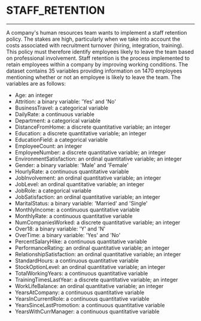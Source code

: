 # STAFF_RETENTION
-------
A company's human resources team wants to implement a staff retention policy. The stakes are high, particularly when we take into account the costs associated with recruitment turnover (hiring, integration, training). This policy must therefore identify employees likely to leave the team based on professional involvement.
Staff retention is the process implemented to retain employees within a company by improving working conditions.
The dataset contains 35 variables providing information on 1470 employees mentioning whether or not an employee is likely to leave the team. The variables are as follows:
* Age: an integer
* Attrition: a binary variable: 'Yes' and 'No'
* BusinessTravel: a categorical variable
* DailyRate: a continuous variable
* Department: a categorical variable
* DistanceFromHome: a discrete quantitative variable; an integer
* Education: a discrete quantitative variable; an integer
* EducationField: a categorical variable
* EmployeeCount: an integer
* EmployeeNumber: a discrete quantitative variable; an integer
* EnvironmentSatisfaction: an ordinal quantitative variable; an integer
* Gender: a binary variable: 'Male' and 'Female'
* HourlyRate: a continuous quantitative variable
* JobInvolvement: an ordinal quantitative variable; an integer
* JobLevel: an ordinal quantitative variable; an integer
* JobRole: a categorical variable
* JobSatisfaction: an ordinal quantitative variable; an integer
* MaritalStatus: a binary variable: 'Married' and 'Single'
* MonthlyIncome: a continuous quantitative variable
* MonthlyRate: a continuous quantitative variable
* NumCompaniesWorked: a discrete quantitative variable; an integer
* Over18: a binary variable: 'Y' and 'N'
* OverTime: a binary variable: 'Yes' and 'No'
* PercentSalaryHike: a continuous quantitative variable
* PerformanceRating: an ordinal quantitative variable; an integer
* RelationshipSatisfaction: an ordinal quantitative variable; an integer
* StandardHours: a continuous quantitative variable
* StockOptionLevel: an ordinal quantitative variable; an integer
* TotalWorkingYears: a continuous quantitative variable
* TrainingTimesLastYear: a discrete quantitative variable; an integer
* WorkLifeBalance: an ordinal quantitative variable; an integer
* YearsAtCompany: a continuous quantitative variable
* YearsInCurrentRole: a continuous quantitative variable
* YearsSinceLastPromotion: a continuous quantitative variable
* YearsWithCurrManager: a continuous quantitative variable